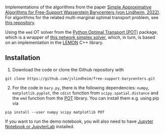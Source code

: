 Implementations of the algorithms from the paper [Simple Approximative Algorithms for Free-Support Wasserstein Barycenters (von Lindheim, 2022)](https://arxiv.org/abs/2203.05267). For algorithms for the related multi-marginal optimal transport problem, see [this repository](https://github.com/jvlindheim/mot).

Using the `emd` OT solver from the [Python Optimal Transport (POT)](https://pythonot.github.io/index.html) package, which is a wrapper of [this network simplex solver](https://github.com/nbonneel/network_simplex), which, in turn, is based on an implementation in the [LEMON](http://lemon.cs.elte.hu/pub/doc/latest-svn/index.html) C++ library.

## Installation
1. Download the code or clone the Github repository with
```
git clone https://github.com/jvlindheim/free-support-barycenters.git
```
2. For the code in `bary.py`, there is the following dependencies: `numpy`, `matplotlib.pyplot`, the `cdist` function from `scipy.spatial.distance` and the `emd` function from the [POT](https://pythonot.github.io/index.html) library. You can install them e.g. using pip via
```
pip install --user numpy scipy matplotlib POT
```
If you want to run the demo notebook, you will also need to have [Jupyter Notebook or JupyterLab](https://jupyter.org/install) installed.
